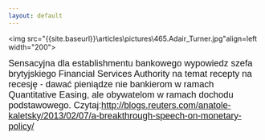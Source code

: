 ```yaml
---
layout: default
---
```

<img src="{{site.baseurl}}\articles\pictures\465.Adair_Turner.jpg"align=left width="200"><!--126-->
<p style="margin: 0px 0px 18px; font-size: 18px; font-family: Helvetica;">Sensacyjna dla establishmentu bankowego wypowiedz szefa brytyjskiego Financial Services Authority na temat recepty na recesję - dawać pieniądze nie bankierom w ramach Quantitative Easing, ale obywatelom w ramach dochodu podstawowego. Czytaj:<a href="http://blogs.reuters.com/anatole-kaletsky/2013/02/07/a-breakthrough-speech-on-monetary-policy/" title="Adair Turner " target="">http://blogs.reuters.com/anatole-kaletsky/2013/02/07/a-breakthrough-speech-on-monetary-policy/</a><br></p>